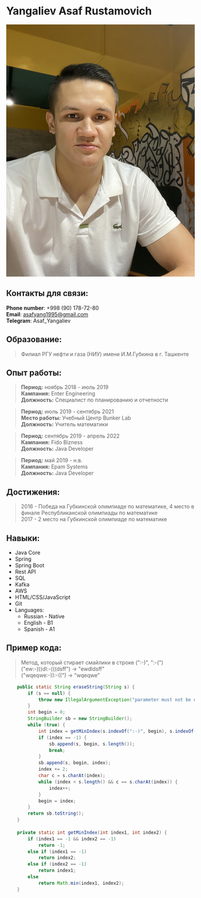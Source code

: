 # Yangaliev Asaf Rustamovich
![Изображение отсуствует](images/asafyangaliev.jpeg)
## **Контакты для связи:**
**Phone number**: +998 (90) 178-72-80 \
**Email**: asafyang1995@gmail.com \
**Telegram**: Asaf_Yangaliev
## **Образование:**
>Филиал РГУ нефти и газа (НИУ) имени И.М.Губкина в г. Ташкенте
## **Опыт работы:**
>**Период:** ноябрь 2018 - июль 2019 \
>**Кампания:** Enter Engineering \
>**Должность:** Специалист по планированию и отчетности

>**Период:** июль 2019 - сентябрь 2021 \
>**Место работы:** Учебный Центр Bunker Lab \
>**Должность:** Учитель математики

>**Период:** сентябрь 2019 - апрель 2022 \
>**Кампания:** Fido Bizness \
>**Должность:** Java Developer

>**Период:** май 2019 - н.в. \
>**Кампания:** Epam Systems \
>**Должность:** Java Developer

## **Достижения:**
>2016 - Победа на Губкинской олимпиаде по математике, 4 место в финале Республиканской олимпиады по математике \
>2017 - 2 место на Губкинской олимпиаде по математике

## **Навыки:**
* Java Core
* Spring
* Spring Boot
* Rest API
* SQL
* Kafka
* AWS
* HTML/CSS/JavaScript
* Git
* Languages:
  * Russian - Native
  * English - B1
  * Spanish - A1
## Пример кода:
> Метод, который стирает смайлики в строке (":-)", ":-(")\
("ew:-)))dl:-(((dsff") -> "ewdldsff" \
("wqeqwe:-)):-((") -> "wqeqwe"
```Java
    public static String eraseString(String s) {
        if (s == null) {
            throw new IllegalArgumentException("parameter must not be null");
        }
        int begin = 0;
        StringBuilder sb = new StringBuilder();
        while (true) {
            int index = getMinIndex(s.indexOf(":-)", begin), s.indexOf(":-(", begin));
            if (index == -1) {
                sb.append(s, begin, s.length());
                break;
            }
            sb.append(s, begin, index);
            index += 2;
            char c = s.charAt(index);
            while (index < s.length() && c == s.charAt(index)) {
                index++;
            }
            begin = index;
        }
        return sb.toString();
    }

    private static int getMinIndex(int index1, int index2) {
        if (index1 == -1 && index2 == -1)
            return -1;
        else if (index1 == -1)
            return index2;
        else if (index2 == -1)
            return index1;
        else
            return Math.min(index1, index2);
    }
```